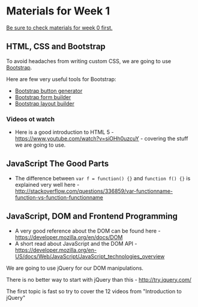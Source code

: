# Materials for Week 1

[Be sure to check materials for week 0 first.](https://github.com/HackBulgaria/Frontend-JavaScript-1/blob/master/week0/materials.md)

## HTML, CSS and Bootstrap

To avoid headaches from writing custom CSS, we are going to use [Bootstrap](http://getbootstrap.com/).

Here are few very useful tools for Bootstrap:

* [Bootstrap button generator](http://www.plugolabs.com/twitter-bootstrap-button-generator/)
* [Bootstrap form builder](http://minikomi.github.io/Bootstrap-Form-Builder/)
* [Bootstrap layout builder](http://www.layoutit.com/)

### Videos ot watch

* Here is a good introduction to HTML 5 - https://www.youtube.com/watch?v=siOHh0uzcuY - covering the stuff we are going to use.

## JavaScript The Good Parts

* The difference between `var f = function() {}` and `function f() {}` is explained very well here - http://stackoverflow.com/questions/336859/var-functionname-function-vs-function-functionname

## JavaScript, DOM and Frontend Programming

* A very good reference about the DOM can be found here - https://developer.mozilla.org/en/docs/DOM
* A short read about JavaScript and the DOM API - https://developer.mozilla.org/en-US/docs/Web/JavaScript/JavaScript_technologies_overview

We are going to use jQuery for our DOM manipulations.

There is no better way to start with jQuery than this - http://try.jquery.com/

The first topic is fast so try to cover the 12 videos from "Introduction to jQuery"
